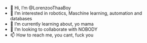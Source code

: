 - 👋 Hi, I’m @LorenzooThaaBoy
- 👀 I’m interested in robotics, Maschine learning, automation and databases
- 🌱 I’m currently learning about, yo mama
- 💞️ I’m looking to collaborate with NOBODY 
- 📫 How to reach me, you cant, fuck you

<!---
LorenzooThaaBoy/LorenzooThaaBoy is a ✨ special ✨ repository because its `README.md` (this file) appears on your GitHub profile.
You can click the Preview link to take a look at your changes.
--->
